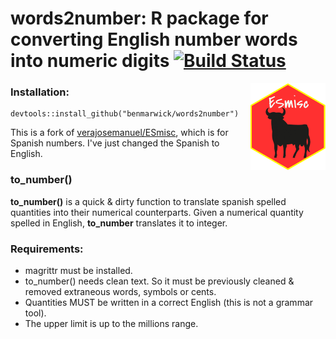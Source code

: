 

# words2number: R package for converting English number words into numeric digits [![Build Status](https://travis-ci.org/benmarwick/words2number.svg?branch=master)](https://travis-ci.org/benmarwick/words2number)
<img src="tools/readme/logo.png" align="right" />

### Installation: ###

 ```
devtools::install_github("benmarwick/words2number")
```

This is a fork of [verajosemanuel/ESmisc](https://github.com/verajosemanuel/ESmisc), which is for Spanish numbers. I've just changed the Spanish to English. 

### to_number() ###

**to_number()** is a quick & dirty function to translate spanish spelled quantities into their numerical counterparts.
Given a numerical quantity spelled in English, **to_number** translates it to integer.


### Requirements: 
- magrittr must be installed.
- to_number() needs clean text. So it must be previously cleaned & removed extraneous words, symbols or cents. 
- Quantities MUST be written in a correct English (this is not a grammar tool).
- The upper limit is up to the millions range. 





